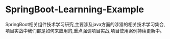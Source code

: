 # SpringBoot-Learnning-Example
SpringBoot相关组件技术学习研究,主要涉及java方面的涉猎的相关技术学习集合,项目实战中我们都是如何来应用的,重点强调项目实战,项目使用案例持续更新中。
